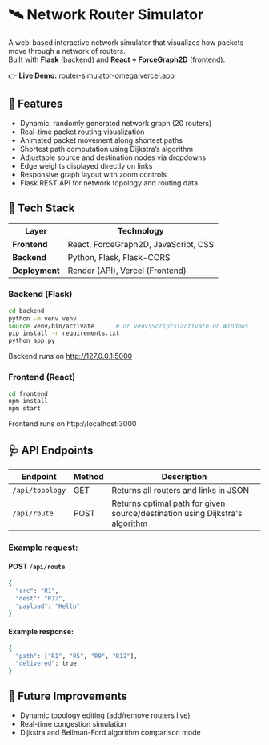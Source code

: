 # 🛰️ Network Router Simulator

A web-based interactive network simulator that visualizes how packets move through a network of routers.  
Built with **Flask** (backend) and **React + ForceGraph2D** (frontend).

👉 **Live Demo:** [router-simulator-omega.vercel.app](https://router-simulator-omega.vercel.app/)  


## 🚀 Features

- Dynamic, randomly generated network graph (20 routers)
- Real-time packet routing visualization
- Animated packet movement along shortest paths
- Shortest path computation using Dijkstra’s algorithm
- Adjustable source and destination nodes via dropdowns
- Edge weights displayed directly on links
- Responsive graph layout with zoom controls
- Flask REST API for network topology and routing data


## 🧩 Tech Stack

| Layer | Technology |
|-------|-------------|
| **Frontend** | React, ForceGraph2D, JavaScript, CSS |
| **Backend** | Python, Flask, Flask-CORS |
| **Deployment** | Render (API), Vercel (Frontend) |


### **Backend (Flask)**

```bash
cd backend
python -m venv venv
source venv/bin/activate      # or venv\Scripts\activate on Windows
pip install -r requirements.txt
python app.py
```
Backend runs on http://127.0.0.1:5000


### **Frontend (React)**
```bash
cd frontend
npm install
npm start
```
Frontend runs on http://localhost:3000

## 🩺 **API Endpoints**

| Endpoint       | Method | Description                                   |
|----------------|---------|-----------------------------------------------|
| `/api/topology` | GET     | Returns all routers and links in JSON         |
| `/api/route`    | POST    | Returns optimal path for given source/destination using Dijkstra's algorithm |

### Example request:

#### POST `/api/route`
```bash
{
  "src": "R1",
  "dest": "R12",
  "payload": "Hello"
}
```

#### Example response:
```bash
{
  "path": ["R1", "R5", "R9", "R12"],
  "delivered": true
}
```

## 🧭 **Future Improvements**
- Dynamic topology editing (add/remove routers live)
- Real-time congestion simulation
- Dijkstra and Bellman-Ford algorithm comparison mode
